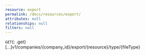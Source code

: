 ```yaml
---
resource: export
permalink: /docs/resources/export/
attributes: null
relationships: null
filters: null
---
```


`GET`{: .get} [...]v1/companies/{company_id}/export/{resource}/type/{fileType}
